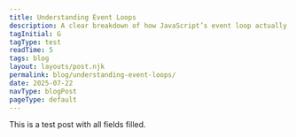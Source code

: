 ```yaml
---
title: Understanding Event Loops
description: A clear breakdown of how JavaScript’s event loop actually works.
tagInitial: G
tagType: test
readTime: 5
tags: blog
layout: layouts/post.njk
permalink: blog/understanding-event-loops/
date: 2025-07-22
navType: blogPost
pageType: default
---
```


This is a test post with all fields filled.

